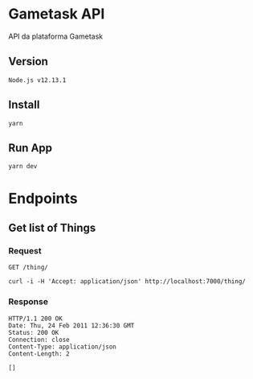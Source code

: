 # Gametask API

API da plataforma Gametask

## Version

    Node.js v12.13.1

## Install

    yarn

## Run App

    yarn dev

# Endpoints

## Get list of Things

### Request

`GET /thing/`

    curl -i -H 'Accept: application/json' http://localhost:7000/thing/

### Response

    HTTP/1.1 200 OK
    Date: Thu, 24 Feb 2011 12:36:30 GMT
    Status: 200 OK
    Connection: close
    Content-Type: application/json
    Content-Length: 2

    []

